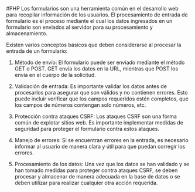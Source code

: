 #PHP 
Los formularios son una herramienta común en el desarrollo web para recopilar información de los usuarios. El procesamiento de entrada de formulario es el proceso mediante el cual los datos ingresados en un formulario son enviados al servidor para su procesamiento y almacenamiento.

Existen varios conceptos básicos que deben considerarse al procesar la entrada de un formulario:

1.  Método de envío: El formulario puede ser enviado mediante el método GET o POST. GET envía los datos en la URL, mientras que POST los envía en el cuerpo de la solicitud.
    
2.  Validación de entrada: Es importante validar los datos antes de procesarlos para asegurar que son válidos y no contienen errores. Esto puede incluir verificar que los campos requeridos estén completos, que los campos de números contengan solo números, etc.
    
3.  Protección contra ataques CSRF: Los ataques CSRF son una forma común de explotar sitios web. Es importante implementar medidas de seguridad para proteger el formulario contra estos ataques.
    
4.  Manejo de errores: Si se encuentran errores en la entrada, es necesario informar al usuario de manera clara y útil para que puedan corregir los errores.
    
5.  Procesamiento de los datos: Una vez que los datos se han validado y se han tomado medidas para proteger contra ataques CSRF, se deben procesar y almacenar de manera adecuada en la base de datos o se deben utilizar para realizar cualquier otra acción requerida.













